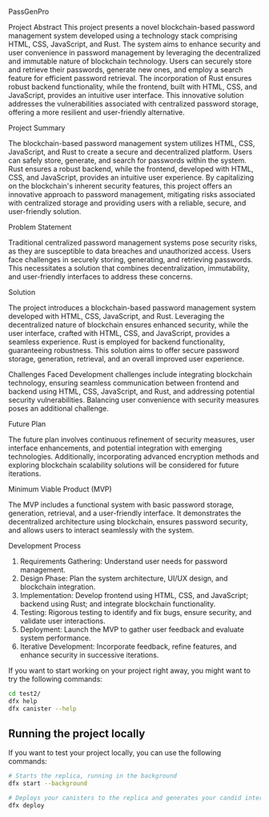 PassGenPro

Project Abstract
This project presents a novel blockchain-based password management system developed using a technology stack comprising HTML, CSS, JavaScript, and Rust. The system aims to enhance security and user convenience in password management by leveraging the decentralized and immutable nature of blockchain technology. Users can securely store and retrieve their passwords, generate new ones, and employ a search feature for efficient password retrieval. The incorporation of Rust ensures robust backend functionality, while the frontend, built with HTML, CSS, and JavaScript, provides an intuitive user interface. This innovative solution addresses the vulnerabilities associated with centralized password storage, offering a more resilient and user-friendly alternative.


Project Summary

The blockchain-based password management system utilizes HTML, CSS, JavaScript, and Rust to create a secure and decentralized platform. Users can safely store, generate, and search for passwords within the system. Rust ensures a robust backend, while the frontend, developed with HTML, CSS, and JavaScript, provides an intuitive user experience. By capitalizing on the blockchain's inherent security features, this project offers an innovative approach to password management, mitigating risks associated with centralized storage and providing users with a reliable, secure, and user-friendly solution.


Problem Statement

Traditional centralized password management systems pose security risks, as they are susceptible to data breaches and unauthorized access. Users face challenges in securely storing, generating, and retrieving passwords. This necessitates a solution that combines decentralization, immutability, and user-friendly interfaces to address these concerns.


Solution

The project introduces a blockchain-based password management system developed with   HTML, CSS, JavaScript, and Rust. Leveraging the decentralized nature of blockchain ensures enhanced security, while the user interface, crafted with HTML, CSS, and JavaScript, provides a seamless experience. Rust is employed for backend functionality, guaranteeing robustness. This solution aims to offer secure password storage, generation, retrieval, and an overall improved user experience.


Challenges Faced
Development challenges include integrating blockchain technology, ensuring seamless communication between frontend and backend using HTML, CSS, JavaScript, and Rust, and addressing potential security vulnerabilities. Balancing user convenience with security measures poses an additional challenge.


Future Plan

The future plan involves continuous refinement of security measures, user interface enhancements, and potential integration with emerging technologies. Additionally, incorporating advanced encryption methods and exploring blockchain scalability solutions will be considered for future iterations.


Minimum Viable Product (MVP)

The MVP includes a functional system with basic password storage, generation, retrieval, and a user-friendly interface. It demonstrates the decentralized architecture using blockchain, ensures password security, and allows users to interact seamlessly with the system.


Development Process

1. Requirements Gathering: Understand user needs for password management.
2. Design Phase: Plan the system architecture, UI/UX design, and blockchain integration.
3. Implementation: Develop frontend using HTML, CSS, and JavaScript; backend using Rust; and integrate blockchain functionality.
4. Testing: Rigorous testing to identify and fix bugs, ensure security, and validate user interactions.
5. Deployment: Launch the MVP to gather user feedback and evaluate system performance.
6. Iterative Development: Incorporate feedback, refine features, and enhance security in successive iterations.




If you want to start working on your project right away, you might want to try the following commands:

```bash
cd test2/
dfx help
dfx canister --help
```

## Running the project locally

If you want to test your project locally, you can use the following commands:

```bash
# Starts the replica, running in the background
dfx start --background

# Deploys your canisters to the replica and generates your candid interface
dfx deploy
```





